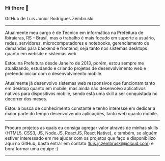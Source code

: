 ### Hi there 👋

 GitHub de Luís Júnior Rodrigues Zembruski
 
 ---------------------------------------------------------
Atualmente meu cargo é de Técnico em informática na Prefeitura de Ibiraiaras, RS - Brasil, mas o trabalho é mais focado em suporte a usuário, redes, servidores, microcomputadores e notebooks, gerenciamento de demandas para backend e frontend, seja tanto nos sistemas desktops quanto em website e sistemas web.

Estou na Prefeitura desde Janeiro de 2013, porém, estou sempre me atualizando, estudando e criando projetos de desenvolvimento web e pretendo iniciar com o desenvolvimento mobile. 

Atualmente já desenvolvo sistemas web responsivos  que funcionam tanto em desktop quanto em mobile, mas ainda não desenvolvo aplicativos nativos para dispositivos mobile, sendo está uma skill a ser conquistada no decorrer dos meses.

Estou a busca de conhecimento constante e tenho interesse em dedicar a maior parte do tempo desenvolvendo aplicações, tanto web quanto mobile.

------------------------------------------------------------
Procuro projetos as quais eu consiga agregar valor através de minhas skills (HTML5, CSS3, JS, Node.JS, ReactJS, React Native), e também, se alguém estiver interessado em me ajudar com os projetos que faço e disponibilizo aqui no GitHub, basta entrar em contato (luis.jr.zembruski@icloud.com) e bora formar uma equipe :)

------------------------------------------------------------
